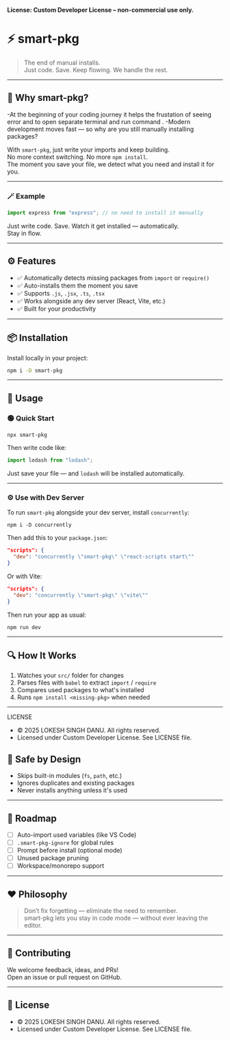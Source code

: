 **License: Custom Developer License – non-commercial use only.**

# ⚡ smart-pkg

> The end of manual installs.  
> Just code. Save. Keep flowing. We handle the rest.

---

## 🧠 Why smart-pkg?

-At the beginning of your coding journey it helps the frustation of seeing error and to open separate terminal and run command .
-Modern development moves fast — so why are you still manually installing packages?

With `smart-pkg`, just write your imports and keep building.  
No more context switching. No more `npm install`.  
The moment you save your file, we detect what you need and install it for you.

---

### 🪄 Example

```js
import express from "express"; // no need to install it manually
```

Just write code. Save. Watch it get installed — automatically.  
Stay in flow.

---

## ⚙️ Features

- ✅ Automatically detects missing packages from `import` or `require()`
- ✅ Auto-installs them the moment you save
- ✅ Supports `.js`, `.jsx`, `.ts`, `.tsx`
- ✅ Works alongside any dev server (React, Vite, etc.)
- ✅ Built for your productivity

---

## 📦 Installation

Install locally in your project:

```bash
npm i -D smart-pkg
```

---

## 🚀 Usage

### 🟢 Quick Start

```
npx smart-pkg
```

Then write code like:

```js
import lodash from "lodash";
```

Just save your file — and `lodash` will be installed automatically.

---

### ⚙️ Use with Dev Server

To run `smart-pkg` alongside your dev server, install `concurrently`:

```
npm i -D concurrently
```

Then add this to your `package.json`:

```json
"scripts": {
  "dev": "concurrently \"smart-pkg\" \"react-scripts start\""
}
```

Or with Vite:

```json
"scripts": {
  "dev": "concurrently \"smart-pkg\" \"vite\""
}
```

Then run your app as usual:

```
npm run dev
```

---

## 🔍 How It Works

1. Watches your `src/` folder for changes
2. Parses files with `babel` to extract `import` / `require`
3. Compares used packages to what's installed
4. Runs `npm install <missing-pkg>` when needed

---

LICENSE

- © 2025 LOKESH SINGH DANU. All rights reserved.
- Licensed under Custom Developer License. See LICENSE file.

## 🔐 Safe by Design

- Skips built-in modules (`fs`, `path`, etc.)
- Ignores duplicates and existing packages
- Never installs anything unless it's used

---

## 🔮 Roadmap

- [ ] Auto-import used variables (like VS Code)
- [ ] `.smart-pkg-ignore` for global rules
- [ ] Prompt before install (optional mode)
- [ ] Unused package pruning
- [ ] Workspace/monorepo support

---

## ❤️ Philosophy

> Don’t fix forgetting — eliminate the need to remember.  
> smart-pkg lets you stay in code mode — without ever leaving the editor.

---

## 🤝 Contributing

We welcome feedback, ideas, and PRs!  
Open an issue or pull request on GitHub.

---

## 📄 License

- © 2025 LOKESH SINGH DANU. All rights reserved.
- Licensed under Custom Developer License. See LICENSE file.
